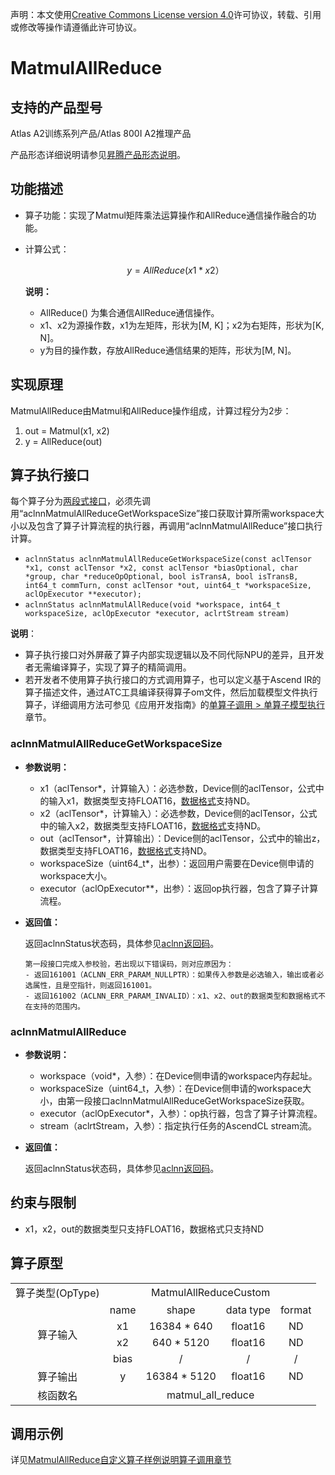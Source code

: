 声明：本文使用[Creative Commons License version 4.0](https://creativecommons.org/licenses/by/4.0/legalcode)许可协议，转载、引用或修改等操作请遵循此许可协议。

# MatmulAllReduce

## 支持的产品型号

Atlas A2训练系列产品/Atlas 800I A2推理产品

产品形态详细说明请参见[昇腾产品形态说明](https://www.hiascend.com/document/redirect/CannCommunityProductForm)。

## 功能描述

- 算子功能：实现了Matmul矩阵乘法运算操作和AllReduce通信操作融合的功能。
- 计算公式：
  
  $$
  y=AllReduce(x1 * x2）
  $$
  
  **说明：**
  - AllReduce() 为集合通信AllReduce通信操作。
  - x1、x2为源操作数，x1为左矩阵，形状为\[M, K]；x2为右矩阵，形状为\[K, N]。
  - y为目的操作数，存放AllReduce通信结果的矩阵，形状为[M, N]。

## 实现原理

MatmulAllReduce由Matmul和AllReduce操作组成，计算过程分为2步：

1. out = Matmul(x1, x2)
2. y = AllReduce(out)

## 算子执行接口

每个算子分为[两段式接口](https://www.hiascend.com/document/detail/zh/CANNCommunityEdition/800alpha003/apiref/aolapi/context/common/%E4%B8%A4%E6%AE%B5%E5%BC%8F%E6%8E%A5%E5%8F%A3.md)，必须先调用“aclnnMatmulAllReduceGetWorkspaceSize”接口获取计算所需workspace大小以及包含了算子计算流程的执行器，再调用“aclnnMatmulAllReduce”接口执行计算。

* `aclnnStatus aclnnMatmulAllReduceGetWorkspaceSize(const aclTensor *x1, const aclTensor *x2, const aclTensor *biasOptional, char *group, char *reduceOpOptional, bool isTransA, bool isTransB, int64_t commTurn, const aclTensor *out, uint64_t *workspaceSize, aclOpExecutor **executor);`
* `aclnnStatus aclnnMatmulAllReduce(void *workspace, int64_t workspaceSize, aclOpExecutor *executor, aclrtStream stream)`

**说明**：

- 算子执行接口对外屏蔽了算子内部实现逻辑以及不同代际NPU的差异，且开发者无需编译算子，实现了算子的精简调用。
- 若开发者不使用算子执行接口的方式调用算子，也可以定义基于Ascend IR的算子描述文件，通过ATC工具编译获得算子om文件，然后加载模型文件执行算子，详细调用方法可参见《应用开发指南》的[单算子调用 > 单算子模型执行](https://hiascend.com/document/redirect/CannCommunityCppOpcall)章节。

### aclnnMatmulAllReduceGetWorkspaceSize

- **参数说明：**
  
  - x1（aclTensor\*，计算输入）：必选参数，Device侧的aclTensor，公式中的输入x1，数据类型支持FLOAT16，[数据格式](https://www.hiascend.com/document/detail/zh/CANNCommunityEdition/800alpha003/apiref/aolapi/context/common/%E6%95%B0%E6%8D%AE%E6%A0%BC%E5%BC%8F.md)支持ND。
  - x2（aclTensor\*，计算输入）：必选参数，Device侧的aclTensor，公式中的输入x2，数据类型支持FLOAT16，[数据格式](https://www.hiascend.com/document/detail/zh/CANNCommunityEdition/800alpha003/apiref/aolapi/context/common/%E6%95%B0%E6%8D%AE%E6%A0%BC%E5%BC%8F.md)支持ND。
  - out（aclTensor\*，计算输出）：Device侧的aclTensor，公式中的输出z，数据类型支持FLOAT16，[数据格式](https://www.hiascend.com/document/detail/zh/CANNCommunityEdition/800alpha003/apiref/aolapi/context/common/%E6%95%B0%E6%8D%AE%E6%A0%BC%E5%BC%8F.md)支持ND。
  - workspaceSize（uint64\_t\*，出参）：返回用户需要在Device侧申请的workspace大小。
  - executor（aclOpExecutor\*\*，出参）：返回op执行器，包含了算子计算流程。
- **返回值：**
  
  返回aclnnStatus状态码，具体参见[aclnn返回码](https://www.hiascend.com/document/detail/zh/CANNCommunityEdition/800alpha003/apiref/aolapi/context/common/aclnn%E8%BF%94%E5%9B%9E%E7%A0%81_fuse.md)。
  
  ```
  第一段接口完成入参校验，若出现以下错误码，则对应原因为：
  - 返回161001（ACLNN_ERR_PARAM_NULLPTR）：如果传入参数是必选输入，输出或者必选属性，且是空指针，则返回161001。
  - 返回161002（ACLNN_ERR_PARAM_INVALID）：x1、x2、out的数据类型和数据格式不在支持的范围内。
  ```

### aclnnMatmulAllReduce

- **参数说明：**
  
  - workspace（void\*，入参）：在Device侧申请的workspace内存起址。
  - workspaceSize（uint64\_t，入参）：在Device侧申请的workspace大小，由第一段接口aclnnMatmulAllReduceGetWorkspaceSize获取。
  - executor（aclOpExecutor\*，入参）：op执行器，包含了算子计算流程。
  - stream（aclrtStream，入参）：指定执行任务的AscendCL stream流。
- **返回值：**
  
  返回aclnnStatus状态码，具体参见[aclnn返回码](https://www.hiascend.com/document/detail/zh/CANNCommunityEdition/800alpha003/apiref/aolapi/context/common/aclnn%E8%BF%94%E5%9B%9E%E7%A0%81_fuse.md)。

## 约束与限制

- x1，x2，out的数据类型只支持FLOAT16，数据格式只支持ND

## 算子原型

<table>
<tr><td rowspan="1" align="center">算子类型(OpType)</td><td colspan="4" align="center">MatmulAllReduceCustom</td></tr>
</tr>
<tr><td rowspan="4" align="center">算子输入</td><td align="center">name</td><td align="center">shape</td><td align="center">data type</td><td align="center">format</td></tr>
<tr><td align="center">x1</td><td align="center">16384 * 640</td><td align="center">float16</td><td align="center">ND</td></tr>
<tr><td align="center">x2</td><td align="center">640 * 5120</td><td align="center">float16</td><td align="center">ND</td></tr>
<tr><td align="center">bias</td><td align="center">/</td><td align="center">/</td><td align="center">/</td></tr>
</tr>
</tr>
<tr><td rowspan="1" align="center">算子输出</td><td align="center">y</td><td align="center">16384 * 5120</td><td align="center">float16</td><td align="center">ND</td></tr>
</tr>
<tr><td rowspan="1" align="center">核函数名</td><td colspan="4" align="center">matmul_all_reduce</td></tr>
</table>

## 调用示例

详见[MatmulAllReduce自定义算子样例说明算子调用章节](../README.md#算子调用)

